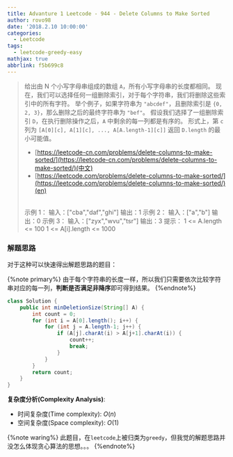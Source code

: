 ```yaml
---
title: Advanture 1 Leetcode - 944 - Delete Columns to Make Sorted
author: rovo98
date: '2018.2.10 10:00:00'
categories:
  - Leetcode
tags:
  - leetcode-greedy-easy
mathjax: true
abbrlink: f5b699c8
---
```


> 给出由 N 个小写字母串组成的数组 ``A``，所有小写字母串的长度都相同。
> 现在，我们可以选择任何一组删除索引，对于每个字符串，我们将删除这些索引中的所有字符。
> 举个例子，如果字符串为 ``"abcdef"``，且删除索引是 ``{0, 2, 3}``，那么删除之后的最终字符串为 ``"bef"``。
> 假设我们选择了一组删除索引 ``D``，在执行删除操作之后，``A`` 中剩余的每一列都是有序的。
> 形式上，第 ``c`` 列为 ``[A[0][c], A[1][c], ..., A[A.length-1][c]]``
> 返回 ``D.length`` 的最小可能值。
> <br />
> - [https://leetcode-cn.com/problems/delete-columns-to-make-sorted/](https://leetcode-cn.com/problems/delete-columns-to-make-sorted/)(中文)
> - [https://leetcode.com/problems/delete-columns-to-make-sorted/](https://leetcode.com/problems/delete-columns-to-make-sorted/)(en)
> <br />
> 示例 1：
> 输入：["cba","daf","ghi"]
> 输出：1
> 示例 2：
> 输入：["a","b"]
> 输出：0
> 示例 3：
> 输入：["zyx","wvu","tsr"]
> 输出：3
> 提示：
> 1 <= A.length <= 100
> 1 <= A[i].length <= 1000

<!-- more -->

### 解题思路

对于这种可以快速得出解题思路的题目：

{%note primary%}
由于每个字符串的长度一样，所以我们只需要依次比较字符串对应的每一列，**判断是否满足非降序**即可得到结果。
{%endnote%}

```java
class Solution {
    public int minDeletionSize(String[] A) {
        int count = 0;
        for (int i = A[0].length(); i++) {
            for (int j = A.length-1; j++) {
                if (A[j].charAt(i) > A[j+1].charAt(i)) {
                    count++;
                    break;
                }
            }
        }
        return count;
    }
}
```

**复杂度分析(Complexity Analysis)**:
- 时间复杂度(Time complexity): $O(n)$
- 空间复杂度(Space complexity): $O(1)$

{%note waring%}
此题目，在``leetcode``上被归类为``greedy``，但我觉的解题思路并没怎么体现贪心算法的思想。。。
{%endnote%}
